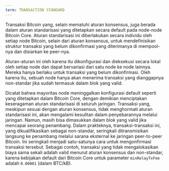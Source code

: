 ```yaml
---
term: TRANSACTION STANDARD
---
```


Transaksi Bitcoin yang, selain mematuhi aturan konsensus, juga berada dalam aturan standarisasi yang ditetapkan secara default pada node-node Bitcoin Core. Aturan standarisasi ini diberlakukan secara individu oleh setiap node Bitcoin, selain dari aturan konsensus, untuk mendefinisikan struktur transaksi yang belum dikonfirmasi yang diterimanya di mempool-nya dan disiarkan ke peer-nya.

Aturan-aturan ini oleh karena itu dikonfigurasi dan dieksekusi secara lokal oleh setiap node dan dapat bervariasi dari satu node ke node lainnya. Mereka hanya berlaku untuk transaksi yang belum dikonfirmasi. Oleh karena itu, sebuah node hanya akan menerima transaksi yang dianggapnya non-standar jika sudah termasuk dalam blok yang valid.

Dicatat bahwa mayoritas node meninggalkan konfigurasi default seperti yang ditetapkan dalam Bitcoin Core, dengan demikian menciptakan keseragaman aturan standarisasi di seluruh jaringan. Transaksi yang, meskipun sesuai dengan aturan konsensus, tidak menghormati aturan standarisasi ini, akan mengalami kesulitan dalam penyebarannya melalui jaringan. Namun, masih bisa dimasukkan dalam blok yang valid jika mencapai seorang penambang. Dalam prakteknya, transaksi-transaksi ini, yang dikualifikasikan sebagai non-standar, seringkali ditransmisikan langsung ke penambang melalui sarana eksternal ke jaringan peer-to-peer Bitcoin. Ini seringkali menjadi satu-satunya cara untuk mengonfirmasi transaksi tersebut. Sebagai contoh, transaksi yang tidak mengalokasikan biaya sama sekali adalah valid menurut aturan konsensus dan non-standar, karena kebijakan default dari Bitcoin Core untuk parameter `minRelayTxFee` adalah `0.00001` (dalam BTC/kB).